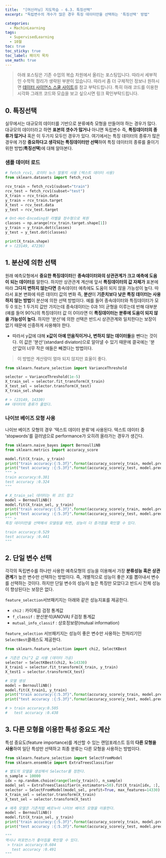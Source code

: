 ```yaml
---
title:  "[머신러닝] 지도학습 - 6.3. 특징선택"
excerpt: "독립변수의 개수가 많은 경우 특징 데이터만을 선택하는 '특징선택' 방법"

categories:
  - MachinLearning
tags:
  - SupervisedLearning
  - 10월
toc: true
toc_sticky: true
toc_label: 페이지 목차
use_math: true
---
```


> 아래 포스팅은 기존 수업의 복습 차원에서 올리는 포스팅입니다. 따라서 세부적인 수학적 정리가 생략된 부분이 있습니다. 따라서 좀 더 구체적인 정보나 원하시면 [데이터 사이언스 스쿨 사이트](https://datascienceschool.net/03%20machine%20learning/14.03%20%ED%8A%B9%EC%A7%95%20%EC%84%A0%ED%83%9D.html)를 참고 부탁드립니다. 특히 아래 코드를 이용한 시각화 그래프 코드와 모습을 보고 싶으시면 링크 확인부탁드립니다.  

## 0. 특징선택
실무에서는 대규모의 데이터를 기반으로 분류예측 모형을 만들어야 하는 경우가 많다. 대규모의 데이터라고 하면 **표본의 갯수가 많거나** 아니면 독립변수 즉, **특징데이터의 종류가 많거나** 혹은 이 두가지 모두인 경우가 있다.
여기에서는 특징 데이터의 종류가 많은 경우에 가장 **중요하다고 생각되는 특징데이터만 선택**하여 특징 데이터의 종류를 줄이기 위한 방법(**특징선택**)에 대해 알아본다.

### 샘플 데이터 로드
```py
# fetch_rcv1, 로이터 뉴스 말뭉치 사용 (텍스트 데이터 사용)
from sklearn.datasets import fetch_rcv1

rcv_train = fetch_rcv1(subset="train")
rcv_test = fetch_rcv1(subset="test")
X_train = rcv_train.data
y_train = rcv_train.target
X_test = rcv_test.data
y_test = rcv_test.target

# Ont-Hot-Encoding된 라벨을 정수형으로 복원
classes = np.arange(rcv_train.target.shape[1])
y_train = y_train.dot(classes)
y_test = y_test.dot(classes)

print(X_train.shape)
# > (23149, 47236)
```

## 1. 분산에 의한 선택

원래 예측모형에서 **중요한 특징데이터**란 **종속데이터와의 상관관계가 크고 예측에 도움이 되는 데이터**를 말한다. 하지만 상관관계 계산에 앞서 **특징데이터의 값 자체가** 표본에 따라 **그다지 변하지 않는다면** 종속데이터 예측에도 도움이 되지 않을 가능성이 높다. 따라서 표본 변화에 따른 데이터 값의 변화 즉, **분산**이 **기준치보다 낮은 특징 데이터는 사용하지 않는 방법**이 분산에 의한 선택 방법이다. 예를 들어 종속데이터와 특징데이터가 모두 0 또는 1 두가지 값만 가지는데 종속데이터는 0과 1이 균형을 이루는데 반해 대부분(예를 들어 90%)의 특징데이터 값
이 0이라면 이 **특징데이터는 분류에 도움이 되지 않을 가능성이 높다.**
하지만 '분산'에 의한 선택은 반드시 상관관계와 일치한다는 보장이 없기 때문에 신중하게 사용해야 한다.
- 따라서 y값에 대해 **x값이 아예 안움직이거나, 변하지 않는 데이터들**을 뺀다는 것이다. 이 값은 '분산'(standard diviaton)으로 알아낼 수 있기 때문에 결국에는 '분산'값이 너무 작은 애들은 빼겠다는 방법이다.

> 이 방법은 계산량이 얼마 되지 않지만 효율이 좋다.

```py
from sklearn.feature_selection import VarianceThreshold

selector = VarianceThreshold(1e-5)
X_train_sel = selector.fit_transform(X_train)
X_test_sel = selector.transform(X_test)
X_train_sel.shape

# > (23149, 14330)
## 데이터의 종류가 줄었다.
```

### 나이브 베이즈 모형 사용
나이브 베이즈 모형의 경우 '텍스트 데이터 분류'에 사용된다. 텍스트 데이터 중 'stopwords'를 걸러냄으로 performance가 오히려 올라가는 경우가 생긴다.

```py
from sklearn.naive_bayes import BernoulliNB
from sklearn.metrics import accuracy_score

model.fit(X_train, y_train)
print("train accuracy:{:5.3f}".format(accuracy_score(y_train, model.predict(X_train))))
print("test accuracy :{:5.3f}".format(accuracy_score(y_test, model.predict(X_test))))
""" >
train accuracy:0.381
test accuracy :0.324
"""

# X_train_sel 데이터는 위 코드 참고
model = BernoulliNB()
model.fit(X_train_sel, y_train)
print("train accuracy:{:5.3f}".format(accuracy_score(y_train, model.predict(X_train_sel))))
print("test accuracy :{:5.3f}".format(accuracy_score(y_test, model.predict(X_test_sel))))
""" >
특징 데이터만을 선택해서 모댈링을 하면, 성능이 더 증가함을 확인할 수 있다.

train accuracy:0.529
test accuracy :0.441
"""
```

## 2. 단일 변수 선택
각각의 독립변수를 하나만 사용한 예측모형의 성능을 이용해서 가장 **분류성능 혹은 상관관계**가 높은 변수만 선택하는 방법이다. 즉, 개별적으로 성능이 좋은 $X$를 뽑아내서 변수를 선택하는 것이다. 하지만 단일 변수의 성능이 높은 특징만 모았다고 반드시 전체 성능이 향상된다는 보장은 없다.

`feature_selection`서브패키지는 아래와 같은 성능지표를 제공한다.
  - `chi2` : 카이제곱 검정 통계값
  - `f_classif` : 분산분석(ANOVA) F검정 통계값
  - `mutual_info_classif` : 상호정보량(mutual information)

`feature_selection` 서브패키지는 성능이 좋은 변수만 사용하는 전처리기인 `SelectBest`클래스도 제공한다.
```py
from sklearn.feature_selection import chi2, SelectKBest

# 기준은 Chi^2 값 사용 (데이터 가공)
selector = SelectKBest(chi2, k=14330)
X_train1 = selector.fit_transform(X_train, y_train)
X_test1 = selector.transform(X_test)

# 모델 생성
model = BernoulliNB()
model.fit(X_train1, y_train)
print("train accuracy:{:5.3f}".format(accuracy_score(y_train, model.predict(X_train1))))
print("test accuracy :{:5.3f}".format(accuracy_score(y_test, model.predict(X_test1))))

# > train accuracy:0.505
#   test accuracy :0.438
```

## 3. 다른 모형을 이용한 특성 중요도 계산
특성 중요도(feature importance)를 계산할 수 있는 랜덤포레스트 등의 **다른 모형을 사용**하여 일단 특성만 선택하고 최종 분류는 다른 모형을 사용하는 방법이다.

```py
from sklearn.feature_selection import SelectFromModel
from sklearn.ensemble import ExtraTreesClassifier

# 별도의 모델을 생성해서 Selector를 정한다.
n_sample = 10000
idx = np.random.choice(range(len(y_train)), n_sample)
model_sel = ExtraTreesClassifier(n_estimators=50).fit(X_train[idx, :], y_train[idx])
selector = SelectFromModel(model_sel, prefit=True, max_features=14330)
X_train_sel = selector.transform(X_train)
X_test_sel = selector.transform(X_test)

# 예측 모델은 기존처럼 베르누이 나이브 베이즈 모형을 이용한다.
model = BernoulliNB()
model.fit(X_train_sel, y_train)
print("train accuracy:{:5.3f}".format(accuracy_score(y_train, model.predict(X_train_sel))))
print("test accuracy :{:5.3f}".format(accuracy_score(y_test, model.predict(X_test_sel))))

"""
역시나 퍼포먼스가 좋아짐을 확인할 수 있다.
 > train accuracy:0.604
   test accuracy :0.491
"""
```